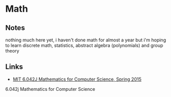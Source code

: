 # Math

## Notes

nothing much here yet, i haven't done math for almost a year but i'm hoping to learn discrete math, statistics, abstract algebra (polynomials) and group theory

## Links

- [MIT 6.042J Mathematics for Computer Science, Spring 2015](https://www.youtube.com/playlist?list=PLUl4u3cNGP60UlabZBeeqOuoLuj_KNphQ)


6.042j Mathematics for Computer Science

